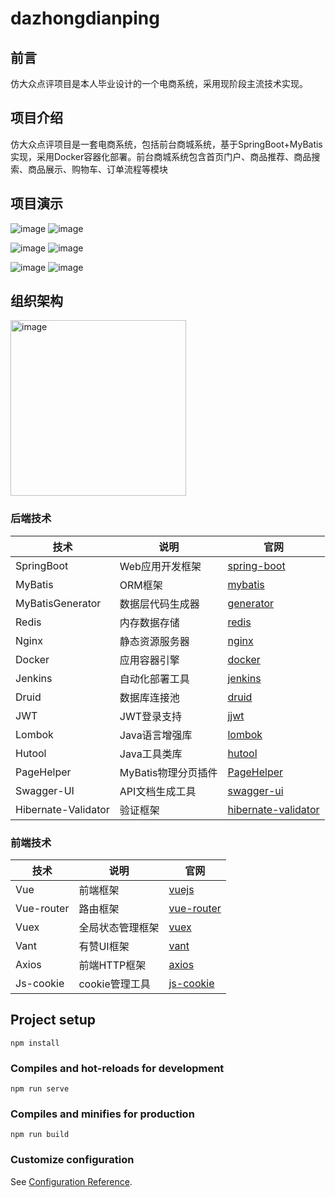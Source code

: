 # dazhongdianping

## 前言
仿大众点评项目是本人毕业设计的一个电商系统，采用现阶段主流技术实现。

## 项目介绍
仿大众点评项目是一套电商系统，包括前台商城系统，基于SpringBoot+MyBatis实现，采用Docker容器化部署。前台商城系统包含首页门户、商品推荐、商品搜索、商品展示、购物车、订单流程等模块



## 项目演示

![image](https://github.com/Linked-zj/dazhongdinapingApi/assets/49391687/3a094118-2129-41fd-afdf-4175c55f1ce6) ![image](https://github.com/Linked-zj/dazhongdinapingApi/assets/49391687/1a008b90-cc87-4385-b252-59d1ad1faa4b)

![image](https://github.com/Linked-zj/dazhongdinapingApi/assets/49391687/1092c3a1-3047-497c-9772-d29795e6bcba) ![image](https://github.com/Linked-zj/dazhongdinapingApi/assets/49391687/86224f55-480a-4f4c-bf08-062766be47a8)

![image](https://github.com/Linked-zj/dazhongdinapingApi/assets/49391687/769ba6b8-b37d-4e4e-92d2-c9020dbff3bb) ![image](https://github.com/Linked-zj/dazhongdinapingApi/assets/49391687/b9dc6fd4-99fa-4bbc-8365-b3bea2825467)


## 组织架构
<img width="281" alt="image" src="https://github.com/Linked-zj/dazhongdinapingApi/assets/49391687/ab68995b-df86-42ec-8892-9bbdc7d8e8ea">


### 后端技术


| 技术                | 说明                   | 官网                                                  |
|---------------------|------------------------|-------------------------------------------------------|
| SpringBoot          | Web应用开发框架        | [spring-boot](https://spring.io/projects/spring-boot) |
| MyBatis             | ORM框架                | [mybatis](http://www.mybatis.org/mybatis-3/zh/index.html) |
| MyBatisGenerator    | 数据层代码生成器       | [generator](http://www.mybatis.org/generator/index.html) |
| Redis               | 内存数据存储           | [redis](https://redis.io/) |
| Nginx               | 静态资源服务器         | [nginx](https://www.nginx.com/) |
| Docker              | 应用容器引擎           | [docker](https://www.docker.com) |
| Jenkins             | 自动化部署工具         | [jenkins](https://github.com/jenkinsci/jenkins) |
| Druid               | 数据库连接池           | [druid](https://github.com/alibaba/druid) |
| JWT                 | JWT登录支持            | [jjwt](https://github.com/jwtk/jjwt) |
| Lombok              | Java语言增强库         | [lombok](https://github.com/rzwitserloot/lombok) |
| Hutool              | Java工具类库           | [hutool](https://github.com/looly/hutool) |
| PageHelper          | MyBatis物理分页插件    | [PageHelper](http://git.oschina.net/free/Mybatis_PageHelper) |
| Swagger-UI          | API文档生成工具        | [swagger-ui](https://github.com/swagger-api/swagger-ui) |
| Hibernate-Validator | 验证框架               | [hibernate-validator](http://hibernate.org/validator) |


### 前端技术

| 技术        | 说明                      | 官网                                            |
|-------------|---------------------------|-------------------------------------------------|
| Vue         | 前端框架                  | [vuejs](https://vuejs.org/)                     |
| Vue-router  | 路由框架                  | [vue-router](https://router.vuejs.org/)         |
| Vuex        | 全局状态管理框架          | [vuex](https://vuex.vuejs.org/)                 |
| Vant        | 有赞UI框架                | [vant](http://mui.ucmed.cn/#/zh-CN/intro)             |
| Axios       | 前端HTTP框架              | [axios](https://github.com/axios/axios)         |
| Js-cookie   | cookie管理工具            | [js-cookie](https://github.com/js-cookie/js-cookie) |








## Project setup
```
npm install
```

### Compiles and hot-reloads for development
```
npm run serve
```

### Compiles and minifies for production
```
npm run build
```

### Customize configuration
See [Configuration Reference](https://cli.vuejs.org/config/).

